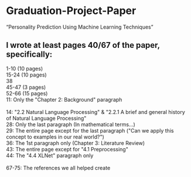 # Graduation-Project-Paper
“Personality Prediction Using Machine Learning Techniques”

## I wrote at least pages 40/67 of the paper, specifically: <br>
1-10 (10 pages) <br>
15-24 (10 pages) <br>
38 <br>
45-47 (3 pages) <br>
52-66 (15 pages) <br>
11: Only the "Chapter 2: Background" paragraph <br>  
14: "2.2 Natural Language Processing" & "2.2.1 A brief and general history of Natural Language Processing" <br>
28: Only the last paragraph (In mathematical terms...) <br>
29: The entire page except for the last paragraph ("Can we apply this concept to examples in our real world?") <br>
36: The 1st paragraph only (Chapter 3: Literature Review) <br>
43: The entire page except for "4.1 Preprocessing" <br>
44: The "4.4 XLNet" paragraph only <br>
 <br>
67-75: The references we all helped create <br>

#

